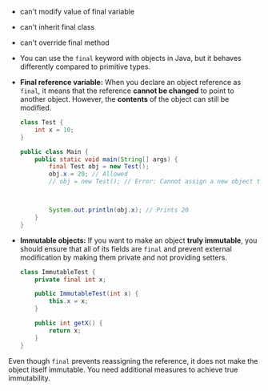 - can't modify value of final variable
- can't inherit final class
- can't override final method

- You can use the `final` keyword with objects in Java, but it behaves differently compared to primitive types.

- **Final reference variable:** When you declare an object reference as `final`, it means that the reference **cannot be changed** to point to another object. However, the **contents** of the object can still be modified.

  ```java
  class Test {
      int x = 10;
  }

  public class Main {
      public static void main(String[] args) {
          final Test obj = new Test();
          obj.x = 20; // Allowed
          // obj = new Test(); // Error: Cannot assign a new object to a final reference or obj=obj2;
  


          System.out.println(obj.x); // Prints 20
      }
  }
  ```

- **Immutable objects:** If you want to make an object **truly immutable**, you should ensure that all of its fields are `final` and prevent external modification by making them private and not providing setters.

  ```java
  class ImmutableTest {
      private final int x;

      public ImmutableTest(int x) {
          this.x = x;
      }

      public int getX() {
          return x;
      }
  }
  ```

Even though `final` prevents reassigning the reference, it does not make the object itself immutable. You need additional measures to achieve true immutability.


